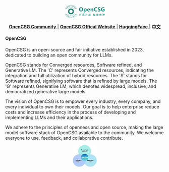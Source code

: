 <p align="center">
  <img src="https://github.com/OpenCSGs/.github/blob/main/profile/logo.svg" width="25%" />
</p>
<div align="center">

  
[ **OpenCSG Community** ](https://opencsg.com/models) | [ **OpenCSG Offical Website** ](https://opencsg.com/) | [ **HuggingFace** ](https://huggingface.co/opencsg) | [ **中文** ](https://github.com/OpenCSGs/.github/blob/main/profile/README_CN.md)
</div>

#### OpenCSG
OpenCSG is an open-source and fair initiative established in 2023, dedicated to building an open community for LLMs. 

OpenCSG stands for Converged resources, Software refined, and Generative LM. The 'C' represents Converged resources, indicating the integration and full utilization of hybrid resources. The 'S' stands for Software refined, signifying software that is refined by large models. The 'G' represents Generative LM, which denotes widespread, inclusive, and democratized generative large models.

The vision of OpenCSG is to empower every industry, every company, and every individual to own their models. Our goal is to help enterprise reduce costs and increase efficiency in the process of developing and implementing LLMs and their applications.

We adhere to the principles of openness and open source, making the large model software stack of OpenCSG available to the community. We welcome everyone to use, feedback, and collaborative contribute.

<p align="center">
  <img src="https://github.com/OpenCSGs/.github/blob/main/profile/vision.png" width="15%" />
</p>
<div align="center">
